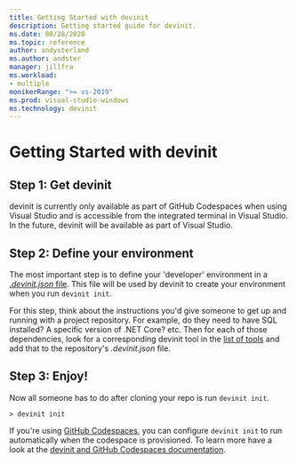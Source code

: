 ```yaml
---
title: Getting Started with devinit
description: Getting started guide for devinit.
ms.date: 08/28/2020
ms.topic: reference
author: andysterland
ms.author: andster
manager: jillfra
ms.workload:
- multiple
monikerRange: ">= vs-2019"
ms.prod: visual-studio-windows
ms.technology: devinit
---
```

# Getting Started with devinit

## Step 1: Get devinit

devinit is currently only available as part of GitHub Codespaces when using Visual Studio and is accessible from the integrated terminal in Visual Studio. In the future, devinit will be available as part of Visual Studio.

## Step 2: Define your environment

The most important step is to define your 'developer' environment in a [_.devinit.json_ file](devinit-json.md). This file will be used by devinit to create your environment when you run `devinit init`.

For this step, think about the instructions you'd give someone to get up and running with a project repository. For example, do they need to have SQL installed? A specific version of .NET Core? etc. Then for each of those dependencies, look for a corresponding devinit tool in the [list of tools](devinit-tool-list.md) and add that to the repository's _.devinit.json_ file.

## Step 3: Enjoy!

Now all someone has to do after cloning your repo is run `devinit init`.

```batch
> devinit init
```

If you're using [GitHub Codespaces](https://github.com/features/codespaces), you can configure `devinit init` to run automatically when the codespace is provisioned. To learn more have a look at the [devinit and GitHub Codespaces documentation](devinit-and-codespaces.md).
